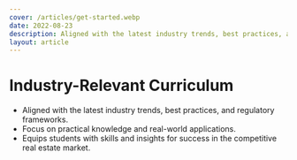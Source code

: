 ```yaml
---
cover: /articles/get-started.webp
date: 2022-08-23
description: Aligned with the latest industry trends, best practices, and regulatory frameworks.
layout: article
---
```


# Industry-Relevant Curriculum

- Aligned with the latest industry trends, best practices, and regulatory frameworks.
- Focus on practical knowledge and real-world applications.
- Equips students with skills and insights for success in the competitive real estate market.